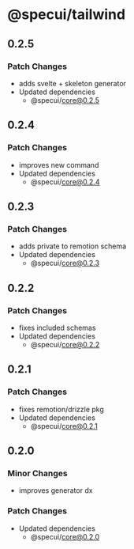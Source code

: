 # @specui/tailwind

## 0.2.5

### Patch Changes

- adds svelte + skeleton generator
- Updated dependencies
  - @specui/core@0.2.5

## 0.2.4

### Patch Changes

- improves new command
- Updated dependencies
  - @specui/core@0.2.4

## 0.2.3

### Patch Changes

- adds private to remotion schema
- Updated dependencies
  - @specui/core@0.2.3

## 0.2.2

### Patch Changes

- fixes included schemas
- Updated dependencies
  - @specui/core@0.2.2

## 0.2.1

### Patch Changes

- fixes remotion/drizzle pkg
- Updated dependencies
  - @specui/core@0.2.1

## 0.2.0

### Minor Changes

- improves generator dx

### Patch Changes

- Updated dependencies
  - @specui/core@0.2.0
